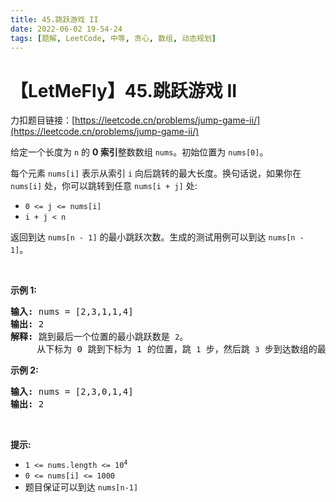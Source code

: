 ```yaml
---
title: 45.跳跃游戏 II
date: 2022-06-02 19-54-24
tags: [题解, LeetCode, 中等, 贪心, 数组, 动态规划]
---
```


# 【LetMeFly】45.跳跃游戏 II

力扣题目链接：[https://leetcode.cn/problems/jump-game-ii/](https://leetcode.cn/problems/jump-game-ii/)

<p>给定一个长度为 <code>n</code> 的 <strong>0 索引</strong>整数数组 <code>nums</code>。初始位置为 <code>nums[0]</code>。</p>

<p>每个元素 <code>nums[i]</code> 表示从索引 <code>i</code> 向后跳转的最大长度。换句话说，如果你在 <code>nums[i]</code> 处，你可以跳转到任意 <code>nums[i + j]</code> 处:</p>

<ul>
	<li><code>0 &lt;= j &lt;= nums[i]</code>&nbsp;</li>
	<li><code>i + j &lt; n</code></li>
</ul>

<p>返回到达&nbsp;<code>nums[n - 1]</code> 的最小跳跃次数。生成的测试用例可以到达 <code>nums[n - 1]</code>。</p>

<p>&nbsp;</p>

<p><strong>示例 1:</strong></p>

<pre>
<strong>输入:</strong> nums = [2,3,1,1,4]
<strong>输出:</strong> 2
<strong>解释:</strong> 跳到最后一个位置的最小跳跃数是 <code>2</code>。
&nbsp;    从下标为 0 跳到下标为 1 的位置，跳&nbsp;<code>1</code>&nbsp;步，然后跳&nbsp;<code>3</code>&nbsp;步到达数组的最后一个位置。
</pre>

<p><strong>示例 2:</strong></p>

<pre>
<strong>输入:</strong> nums = [2,3,0,1,4]
<strong>输出:</strong> 2
</pre>

<p>&nbsp;</p>

<p><strong>提示:</strong></p>

<ul>
	<li><code>1 &lt;= nums.length &lt;= 10<sup>4</sup></code></li>
	<li><code>0 &lt;= nums[i] &lt;= 1000</code></li>
	<li>题目保证可以到达&nbsp;<code>nums[n-1]</code></li>
</ul>


    